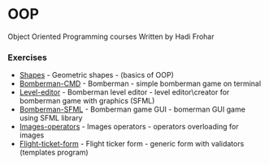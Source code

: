 # OOP
Object Oriented Programming courses
Written by Hadi Frohar

### Exercises
* [Shapes] - Geometric shapes - (basics of OOP)
* [Bomberman-CMD] - Bomberman - simple bomberman game on terminal
* [Level-editor] - Bomberman level editor - level editor\creator for bomberman game with graphics (SFML)
* [Bomberman-SFML] - Bomberman game GUI - bomerman GUI game using SFML library
* [Images-operators] - Images operators - operators overloading for images
* [Flight-ticket-form] - Flight ticker form - generic form with validators (templates program)

[Shapes]: <https://github.com/HadiFrohar/OOP/tree/master/Shapes>
[Bomberman-CMD]: <https://github.com/HadiFrohar/OOP/tree/master/Bomberman>
[Level-editor]: <https://github.com/HadiFrohar/OOP/tree/master/Bomberman%20level%20editor%20ui>
[Bomberman-SFML]: <https://github.com/HadiFrohar/OOP/tree/master/Bomberman%20SFML>
[Images-operators]: <https://github.com/HadiFrohar/OOP/tree/master/Images%20(Operators%20Overloading)>
[Flight-ticket-form]: <https://github.com/HadiFrohar/OOP/tree/master/FlightTicketForm%20(Templates)>
